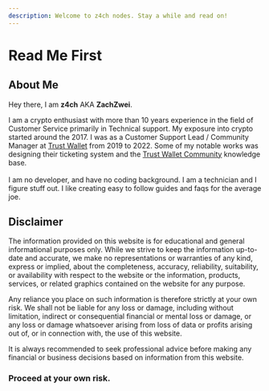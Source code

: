 ```yaml
---
description: Welcome to z4ch nodes. Stay a while and read on!
---
```


# Read Me First

## About Me

Hey there, I am **z4ch** AKA **ZachZwei**.&#x20;

I am a crypto enthusiast with more than 10 years experience in the field of Customer Service primarily in Technical support. My exposure into crypto started around the 2017. I was as a Customer Support Lead / Community Manager at [Trust Wallet](https://trustwallet.com/) from 2019 to 2022. Some of my notable works was designing their ticketing system and the [Trust Wallet Community](https://community.trustwallet.com/) knowledge base. \
\
I am no developer, and have no coding background. I am a technician and I figure stuff out. I like creating easy to follow guides and faqs for the average joe.

## Disclaimer

The information provided on this website is for educational and general informational purposes only. While we strive to keep the information up-to-date and accurate, we make no representations or warranties of any kind, express or implied, about the completeness, accuracy, reliability, suitability, or availability with respect to the website or the information, products, services, or related graphics contained on the website for any purpose.

Any reliance you place on such information is therefore strictly at your own risk. We shall not be liable for any loss or damage, including without limitation, indirect or consequential financial or mental loss or damage, or any loss or damage whatsoever arising from loss of data or profits arising out of, or in connection with, the use of this website.

It is always recommended to seek professional advice before making any financial or business decisions based on information from this website.

### Proceed at your own risk.
